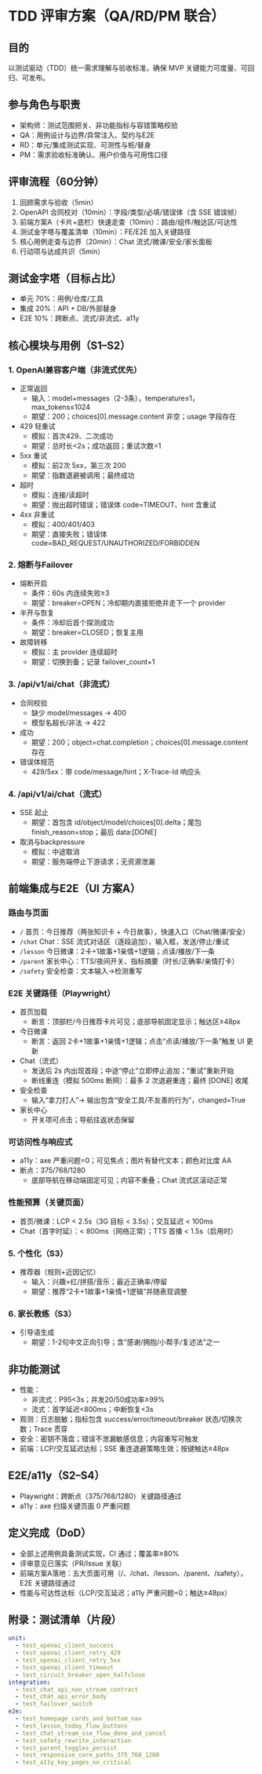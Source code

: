 # TDD 评审方案（QA/RD/PM 联合）

## 目的
以测试驱动（TDD）统一需求理解与验收标准，确保 MVP 关键能力可度量、可回归、可发布。

## 参与角色与职责
- 架构师：测试范围把关、非功能指标与容错策略校验
- QA：用例设计与边界/异常注入、契约与E2E
- RD：单元/集成测试实现、可测性与桩/替身
- PM：需求验收标准确认、用户价值与可用性口径

## 评审流程（60分钟）
1) 回顾需求与验收（5min）
2) OpenAPI 合同校对（10min）：字段/类型/必填/错误体（含 SSE 错误帧）
3) 前端方案A（卡片+底栏）快速走查（10min）：路由/组件/触达区/可达性
4) 测试金字塔与覆盖清单（10min）：FE/E2E 加入关键路径
5) 核心用例走查与边界（20min）：Chat 流式/微课/安全/家长面板
6) 行动项与达成共识（5min）

## 测试金字塔（目标占比）
- 单元 70%：用例/仓库/工具
- 集成 20%：API + DB/外部替身
- E2E 10%：跨断点、流式/非流式、a11y

## 核心模块与用例（S1–S2）

### 1. OpenAI兼容客户端（非流式优先）
- 正常返回
  - 输入：model+messages（2-3条），temperature≤1，max_tokens≤1024
  - 期望：200；choices[0].message.content 非空；usage 字段存在
- 429 轻重试
  - 模拟：首次429、二次成功
  - 期望：总时长<2s；成功返回；重试次数=1
- 5xx 重试
  - 模拟：前2次 5xx，第三次 200
  - 期望：指数退避被调用；最终成功
- 超时
  - 模拟：连接/读超时
  - 期望：抛出超时错误；错误体 code=TIMEOUT、hint 含重试
- 4xx 非重试
  - 模拟：400/401/403
  - 期望：直接失败；错误体 code=BAD_REQUEST/UNAUTHORIZED/FORBIDDEN

### 2. 熔断与Failover
- 熔断开启
  - 条件：60s 内连续失败≥3
  - 期望：breaker=OPEN；冷却期内直接拒绝并走下一个 provider
- 半开与恢复
  - 条件：冷却后首个探测成功
  - 期望：breaker=CLOSED；恢复主用
- 故障转移
  - 模拟：主 provider 连续超时
  - 期望：切换到备；记录 failover_count+1

### 3. /api/v1/ai/chat（非流式）
- 合同校验
  - 缺少 model/messages → 400
  - 模型名超长/非法 → 422
- 成功
  - 期望：200；object=chat.completion；choices[0].message.content 存在
- 错误体规范
  - 429/5xx：带 code/message/hint；X-Trace-Id 响应头

### 4. /api/v1/ai/chat（流式）
- SSE 起止
  - 期望：首包含 id/object/model/choices[0].delta；尾包 finish_reason=stop；最后 data:[DONE]
- 取消与backpressure
  - 模拟：中途取消
  - 期望：服务端停止下游请求；无资源泄漏

## 前端集成与E2E（UI 方案A）

### 路由与页面
- `/` 首页：今日推荐（两张知识卡 + 今日故事），快速入口（Chat/微课/安全）
- `/chat` Chat：SSE 流式对话区（逐段追加），输入框，发送/停止/重试
- `/lesson` 今日微课：2卡+1故事+1亲情+1逻辑；点读/播放/下一条
- `/parent` 家长中心：TTS/夜间开关、指标摘要（时长/正确率/亲情打卡）
- `/safety` 安全检查：文本输入→检测重写

### E2E 关键路径（Playwright）
- 首页加载
  - 断言：顶部栏/今日推荐卡片可见；底部导航固定显示；触达区≥48px
- 今日微课
  - 断言：返回 2卡+1故事+1亲情+1逻辑；点击“点读/播放/下一条”触发 UI 更新
- Chat（流式）
  - 发送后 2s 内出现首段；中途“停止”立即停止追加；“重试”重新开始
  - 断线重连（模拟 500ms 断网）：最多 2 次退避重连；最终 [DONE] 收尾
- 安全检查
  - 输入“拿刀打人”→ 输出包含“安全工具/不友善的行为”，changed=True
- 家长中心
  - 开关项可点击；导航往返状态保留

### 可访问性与响应式
- a11y：axe 严重问题=0；可见焦点；图片有替代文本；颜色对比度 AA
- 断点：375/768/1280
  - 底部导航在移动端固定可见；内容不重叠；Chat 流式区滚动正常

### 性能预算（关键页面）
- 首页/微课：LCP < 2.5s（3G 目标 < 3.5s）；交互延迟 < 100ms
- Chat（首字时延）：< 800ms（网络正常）；TTS 首播 < 1.5s（启用时）

### 5. 个性化（S3）
- 推荐器（规则+近因记忆）
  - 输入：兴趣=红/拼搭/音乐；最近正确率/停留
  - 期望：推荐“2卡+1故事+1亲情+1逻辑”并随表现调整

### 6. 家长教练（S3）
- 引导语生成
  - 期望：1-2句中文正向引导；含“感谢/拥抱/小帮手/复述法”之一

## 非功能测试
- 性能：
  - 非流式：P95<3s；并发20/50成功率≥99%
  - 流式：首字延迟<800ms；中断恢复<3s
- 观测：日志脱敏；指标包含 success/error/timeout/breaker 状态/切换次数；Trace 贯穿
- 安全：密钥不落盘；错误不泄漏敏感信息；内容重写可触发
 - 前端：LCP/交互延迟达标；SSE 重连退避策略生效；按键触达≥48px

## E2E/a11y（S2–S4）
- Playwright：跨断点（375/768/1280）关键路径通过
- a11y：axe 扫描关键页面 0 严重问题

## 定义完成（DoD）
- 全部上述用例具备测试实现，CI 通过；覆盖率≥80%
- 评审意见已落实（PR/Issue 关联）
 - 前端方案A落地：五大页面可用（/、/chat、/lesson、/parent、/safety），E2E 关键路径通过
 - 性能与可达性达标（LCP/交互延迟；a11y 严重问题=0；触达≥48px）

## 附录：测试清单（片段）
```yaml
unit:
  - test_openai_client_success
  - test_openai_client_retry_429
  - test_openai_client_retry_5xx
  - test_openai_client_timeout
  - test_circuit_breaker_open_halfclose
integration:
  - test_chat_api_non_stream_contract
  - test_chat_api_error_body
  - test_failover_switch
e2e:
  - test_homepage_cards_and_bottom_nav
  - test_lesson_today_flow_buttons
  - test_chat_stream_sse_flow_done_and_cancel
  - test_safety_rewrite_interaction
  - test_parent_toggles_persist
  - test_responsive_core_paths_375_768_1280
  - test_a11y_key_pages_no_critical
```